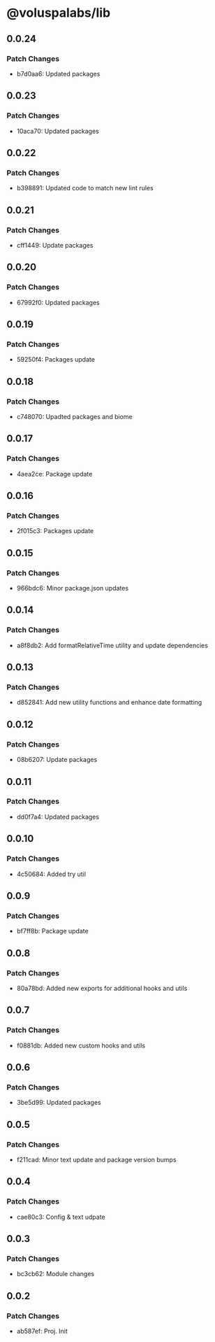 # @voluspalabs/lib

## 0.0.24

### Patch Changes

- b7d0aa6: Updated packages

## 0.0.23

### Patch Changes

- 10aca70: Updated packages

## 0.0.22

### Patch Changes

- b398891: Updated code to match new lint rules

## 0.0.21

### Patch Changes

- cff1449: Update packages

## 0.0.20

### Patch Changes

- 67992f0: Updated packages

## 0.0.19

### Patch Changes

- 59250f4: Packages update

## 0.0.18

### Patch Changes

- c748070: Upadted packages and biome

## 0.0.17

### Patch Changes

- 4aea2ce: Package update

## 0.0.16

### Patch Changes

- 2f015c3: Packages update

## 0.0.15

### Patch Changes

- 966bdc6: Minor package.json updates

## 0.0.14

### Patch Changes

- a8f8db2: Add formatRelativeTime utility and update dependencies

## 0.0.13

### Patch Changes

- d852841: Add new utility functions and enhance date formatting

## 0.0.12

### Patch Changes

- 08b6207: Update packages

## 0.0.11

### Patch Changes

- dd0f7a4: Updated packages

## 0.0.10

### Patch Changes

- 4c50684: Added try util

## 0.0.9

### Patch Changes

- bf7ff8b: Package update

## 0.0.8

### Patch Changes

- 80a78bd: Added new exports for additional hooks and utils

## 0.0.7

### Patch Changes

- f0881db: Added new custom hooks and utils

## 0.0.6

### Patch Changes

- 3be5d99: Updated packages

## 0.0.5

### Patch Changes

- f211cad: Minor text update and package version bumps

## 0.0.4

### Patch Changes

- cae80c3: Config & text udpate

## 0.0.3

### Patch Changes

- bc3cb62: Module changes

## 0.0.2

### Patch Changes

- ab587ef: Proj. Init
